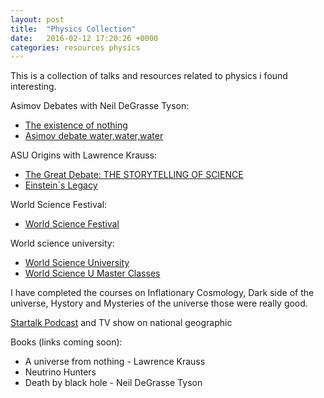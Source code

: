 ```yaml
---
layout: post
title:  "Physics Collection"
date:   2016-02-12 17:20:26 +0000
categories: resources physics
---
```


This is a collection of talks and resources related to physics i found interesting.

Asimov Debates with Neil DeGrasse Tyson:

* [The existence of nothing](https://www.youtube.com/watch?v=1OLz6uUuMp8)
* [Asimov debate water,water,water](https://www.youtube.com/watch?v=FSF79uS3t04)

ASU Origins with Lawrence Krauss:

* [The Great Debate: THE STORYTELLING OF SCIENCE](https://www.youtube.com/watch?v=_J4QPz52Sfo)
* [Einstein`s Legacy](https://www.youtube.com/watch?v=cYWH34v2TnM)

World Science Festival:

* [World Science Festival](http://www.worldsciencefestival.com/)

World science university:

* [World Science University](http://www.worldscienceu.com/)
* [World Science U Master Classes](http://www.worldscienceu.com/courses/master_class)

I have completed the courses on Inflationary  Cosmology, Dark side of the universe, Hystory and Mysteries of the universe those were really good.

[Startalk Podcast](http://www.startalkradio.net/) and TV show on national geographic

Books (links coming soon):

* A universe from nothing - Lawrence Krauss
* Neutrino Hunters
* Death by black hole - Neil DeGrasse Tyson
